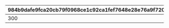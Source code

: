 |984b9dafe9fca20cb79f0968ce1c92ca1fef7648e28e76a9f72033bb89c17be5|32f28edafbd3d043bdf52485d896c3b768a59872ae6ae02092522075304a8276|4b08ce47f0741d62a0eec101855dc40fb6dec9313132b5c1826269eb18d709f8|8fa0c79a38b4526f0b213903a269ae627f6222c079179cac4a8f89b7daf7b7f5|
| --- | --- | --- | --- |
|300|2030/08/01 14:59:59|1|2023/07/01 05:00:00|